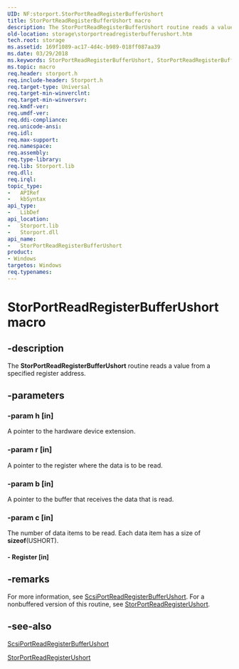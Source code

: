 ```yaml
---
UID: NF:storport.StorPortReadRegisterBufferUshort
title: StorPortReadRegisterBufferUshort macro
description: The StorPortReadRegisterBufferUshort routine reads a value from a specified register address.
old-location: storage\storportreadregisterbufferushort.htm
tech.root: storage
ms.assetid: 169f1089-ac17-4d4c-b989-018ff087aa39
ms.date: 03/29/2018
ms.keywords: StorPortReadRegisterBufferUshort, StorPortReadRegisterBufferUshort routine [Storage Devices], storage.storportreadregisterbufferushort, storport/StorPortReadRegisterBufferUshort, storprt_9ba740e5-78b0-464d-903c-6bb4c22788fd.xml
ms.topic: macro
req.header: storport.h
req.include-header: Storport.h
req.target-type: Universal
req.target-min-winverclnt: 
req.target-min-winversvr: 
req.kmdf-ver: 
req.umdf-ver: 
req.ddi-compliance: 
req.unicode-ansi: 
req.idl: 
req.max-support: 
req.namespace: 
req.assembly: 
req.type-library: 
req.lib: Storport.lib
req.dll: 
req.irql: 
topic_type:
-	APIRef
-	kbSyntax
api_type:
-	LibDef
api_location:
-	Storport.lib
-	Storport.dll
api_name:
-	StorPortReadRegisterBufferUshort
product:
- Windows
targetos: Windows
req.typenames: 
---
```


# StorPortReadRegisterBufferUshort macro


## -description


The <b>StorPortReadRegisterBufferUshort</b> routine reads a value from a specified register address. 


## -parameters




### -param h [in]

A pointer to the hardware device extension.


### -param r [in]

A pointer to the register where the data is to be read. 


### -param b [in]

A pointer to the buffer that receives the data that is read.


### -param c [in]

The number of data items to be read. Each data item has a size of <b>sizeof</b>(USHORT). 

#### - Register [in]



## -remarks



For more information, see <a href="https://msdn.microsoft.com/library/windows/hardware/ff564737">ScsiPortReadRegisterBufferUshort</a>. For a nonbuffered version of this routine, see <a href="https://msdn.microsoft.com/library/windows/hardware/ff567488">StorPortReadRegisterUshort</a>.




## -see-also




<a href="https://msdn.microsoft.com/library/windows/hardware/ff564737">ScsiPortReadRegisterBufferUshort</a>



<a href="https://msdn.microsoft.com/library/windows/hardware/ff567488">StorPortReadRegisterUshort</a>
 

 

